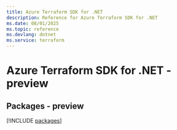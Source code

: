 ```yaml
---
title: Azure Terraform SDK for .NET
description: Reference for Azure Terraform SDK for .NET
ms.date: 08/01/2025
ms.topic: reference
ms.devlang: dotnet
ms.service: terraform
---
```

# Azure Terraform SDK for .NET - preview
## Packages - preview
[!INCLUDE [packages](terraform-index.md)]